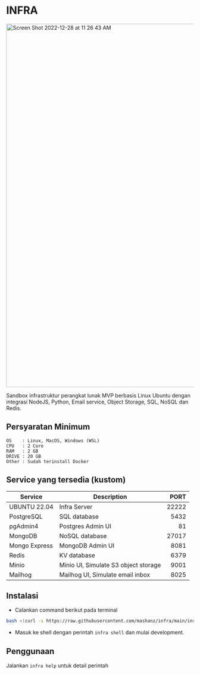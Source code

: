 # INFRA

<img width="974" alt="Screen Shot 2022-12-28 at 11 26 43 AM" src="https://user-images.githubusercontent.com/9214059/209757300-79ec7a66-ddcf-4d92-8b6e-9ac58b4fa37f.png">

Sandbox infrastruktur perangkat lunak MVP berbasis Linux Ubuntu dengan integrasi NodeJS, Python, Email service, Object Storage, SQL, NoSQL dan Redis.

## Persyaratan Minimum

```
OS    : Linux, MacOS, Windows (WSL)
CPU   : 2 Core
RAM   : 2 GB
DRIVE : 20 GB
Other : Sudah terinstall Docker
```

## Service yang tersedia (kustom)

| Service       | Description                          |  PORT |
| ------------- | ------------------------------------ | ----: |
| UBUNTU 22.04  | Infra Server                         | 22222 |
| PostgreSQL    | SQL database                         |  5432 |
| pgAdmin4      | Postgres Admin UI                    |    81 |
| MongoDB       | NoSQL database                       | 27017 |
| Mongo Express | MongoDB Admin UI                     |  8081 |
| Redis         | KV database                          |  6379 |
| Minio         | Minio UI, Simulate S3 object storage |  9001 |
| Mailhog       | Mailhog UI, Simulate email inbox     |  8025 |

## Instalasi

- Calankan command berikut pada terminal

```bash
bash <(curl -s https://raw.githubusercontent.com/mashanz/infra/main/install.sh)
```

- Masuk ke shell dengan perintah `infra shell` dan mulai development.

## Penggunaan

Jalankan `infra help` untuk detail perintah
